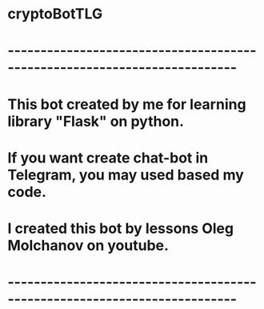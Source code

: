 # cryptoBotTLG
# -------------------------------------------------------------------------
# This bot created by me for learning library "Flask" on python.
# If you want create chat-bot in Telegram, you may used based my code. 
# I created this bot by lessons Oleg Molchanov on youtube.
# -------------------------------------------------------------------------
